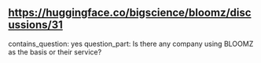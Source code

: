 ## https://huggingface.co/bigscience/bloomz/discussions/31

contains_question: yes
question_part: Is there any company using BLOOMZ as the basis or their service?